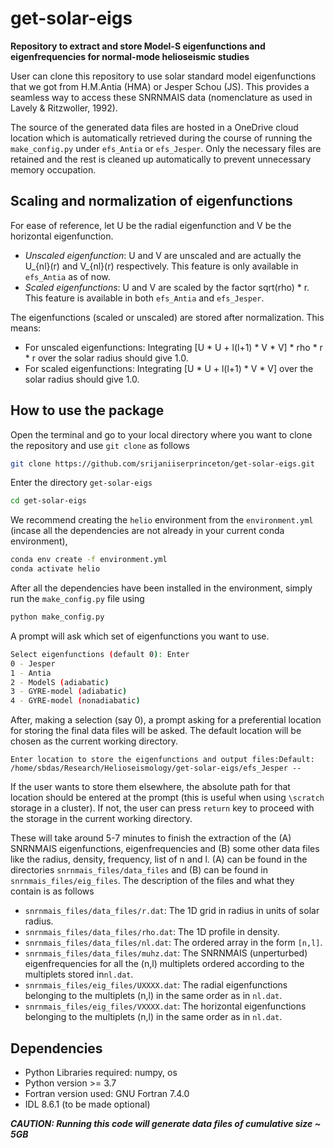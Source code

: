 # get-solar-eigs

**Repository to extract and store Model-S eigenfunctions and eigenfrequencies for normal-mode helioseismic studies**

User can clone this repository to use solar standard model eigenfunctions that we got from H.M.Antia (HMA) or Jesper Schou (JS). This provides a seamless way to access these SNRNMAIS data (nomenclature as used in Lavely & Ritzwoller, 1992).

The source of the generated data files are hosted in a OneDrive cloud location which is automatically retrieved during the course of running the ```make_config.py``` under ```efs_Antia``` or ```efs_Jesper```. Only the necessary files are retained and the rest is cleaned up automatically to prevent unnecessary memory occupation.

## Scaling and normalization of eigenfunctions
For ease of reference, let U be the radial eigenfunction and V be the horizontal eigenfunction. 
* *Unscaled eigenfunction*: U and V are unscaled and are actually the U_{nl}(r) and V_{nl}(r) respectively. This feature is only available in ```efs_Antia``` as of now.
* *Scaled eigenfunctions*: U and V are scaled by the factor sqrt(rho) * r. This feature is available in both ```efs_Antia``` and ```efs_Jesper```.

The eigenfunctions (scaled or unscaled) are stored after normalization. This means:
* For unscaled eigenfunctions: Integrating [U * U + l(l+1) * V * V] * rho * r * r over the solar radius should give 1.0.
* For scaled eigenfunctions: Integrating [U * U + l(l+1) * V * V] over the solar radius should give 1.0.

## How to use the package

Open the terminal and go to your local directory where you want to clone the repository and use ```git clone``` as follows
```bash
git clone https://github.com/srijaniiserprinceton/get-solar-eigs.git
```
Enter the directory ```get-solar-eigs```
```bash
cd get-solar-eigs
```
We recommend creating the ```helio``` environment from the ```environment.yml``` (incase all the dependencies are not already in your current conda environment), 
```bash
conda env create -f environment.yml
conda activate helio
```
After all the dependencies have been installed in the environment, simply run the ```make_config.py``` file using
```python
python make_config.py
```
A prompt will ask which set of eigenfunctions you want to use.

```bash
Select eigenfunctions (default 0): Enter
0 - Jesper
1 - Antia
2 - ModelS (adiabatic)
3 - GYRE-model (adiabatic)
4 - GYRE-model (nonadiabatic)
```
After, making a selection (say 0), a prompt asking for a preferential location for storing the final data files will be asked. The default location will be chosen as the current working directory. 
```
Enter location to store the eigenfunctions and output files:Default: /home/sbdas/Research/Helioseismology/get-solar-eigs/efs_Jesper --
```
If the user wants to store them elsewhere, the absolute path for that location should be entered at the prompt (this is useful when using ```\scratch``` storage in a cluster). If not, the user can press ```return``` key to proceed with the storage in the current working directory.

These will take around 5-7 minutes to finish the extraction of the (A) SNRNMAIS eigenfunctions, eigenfrequencies and (B) some other data files like the radius, density, frequency, list of n and l. (A) can be found in the directories ```snrnmais_files/data_files``` and (B) can be found in ```snrnmais_files/eig_files```. The description of the files and what they contain is as follows
* ```snrnmais_files/data_files/r.dat```: The 1D grid in radius in units of solar radius.
* ```snrnmais_files/data_files/rho.dat```: The 1D profile in density.
* ```snrnmais_files/data_files/nl.dat```: The ordered array in the form ```[n,l]```.
* ```snrnmais_files/data_files/muhz.dat```: The SNRNMAIS (unperturbed) eigenfrequencies for all the (n,l) multiplets ordered according to the multiplets stored in```nl.dat```.
* ```snrnmais_files/eig_files/UXXXX.dat```: The radial eigenfunctions belonging to the multiplets (n,l) in the same order as in ```nl.dat```.
* ```snrnmais_files/eig_files/VXXXX.dat```: The horizontal eigenfunctions belonging to the multiplets (n,l) in the same order as in ```nl.dat```.

## Dependencies
* Python Libraries required: numpy, os
* Python version >= 3.7
* Fortran version used: GNU Fortran 7.4.0
* IDL 8.6.1 (to be made optional)

***CAUTION: Running this code will generate data files of cumulative size ~ 5GB***
